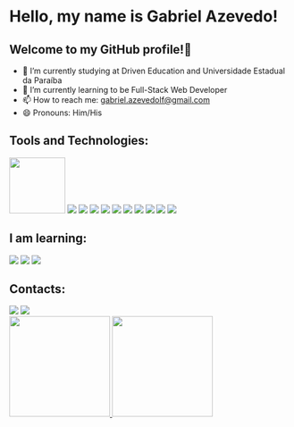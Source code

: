 # Hello, my name is Gabriel Azevedo!
## Welcome to my GitHub profile!👋 


- 🔭 I’m currently studying at Driven Education and Universidade Estadual da Paraíba
- 🌱 I’m currently learning to be Full-Stack Web Developer
- 📫 How to reach me: gabriel.azevedolf@gmail.com
- 😄 Pronouns: Him/His

## Tools and Technologies:



<img src="https://cdn.jsdelivr.net/gh/devicons/devicon/icons/git/git-original.svg" style="heigth:100px; width:100px"/>
          

<img src="https://cdn.jsdelivr.net/gh/devicons/devicon/icons/github/github-original.svg" />          


<img src="https://cdn.jsdelivr.net/gh/devicons/devicon/icons/html5/html5-original.svg" />          

          
<img src="https://cdn.jsdelivr.net/gh/devicons/devicon/icons/css3/css3-original.svg" />


<img src="https://cdn.jsdelivr.net/gh/devicons/devicon/icons/javascript/javascript-original.svg" />


<img src="https://cdn.jsdelivr.net/gh/devicons/devicon/icons/linux/linux-original.svg" />
          

<img src="https://cdn.jsdelivr.net/gh/devicons/devicon/icons/react/react-original.svg" />
          

<img src="https://cdn.jsdelivr.net/gh/devicons/devicon/icons/nodejs/nodejs-original.svg" />


<img src="https://cdn.jsdelivr.net/gh/devicons/devicon/icons/mongodb/mongodb-plain-wordmark.svg" />


<img src="https://cdn.jsdelivr.net/gh/devicons/devicon/icons/postgresql/postgresql-plain.svg" />


<img src="https://cdn.jsdelivr.net/gh/devicons/devicon/icons/typescript/typescript-original.svg" />


## I am learning:


<img src="https://cdn.jsdelivr.net/gh/devicons/devicon/icons/redis/redis-plain-wordmark.svg" />


<img src="https://cdn.jsdelivr.net/gh/devicons/devicon/icons/amazonwebservices/amazonwebservices-plain-wordmark.svg" />


<img src="https://cdn.jsdelivr.net/gh/devicons/devicon/icons/docker/docker-plain-wordmark.svg" />


## Contacts:

<div>
<a href = "mailto:gabriel.azevedolf@gmail.com"><img src="https://img.shields.io/badge/Gmail-D14836?style=for-the-badge&logo=gmail&logoColor=white" target="_blank"></a>
<a href="www.linkedin.com/in/gabriel-azevedolf" target="_blank"><img src="https://img.shields.io/badge/-LinkedIn-%230077B5?style=for-the-badge&logo=linkedin&logoColor=white" target="_blank"></a>   
</div>


<div>
<a href="https://github.com/gabrielazevedof">
<img height="180em" src="https://github-readme-stats.vercel.app/api/top-langs/?username=gabrielazevedof&layout=compact&langs_count=7&theme=dracula"/>
<img height="180em" src="https://github-readme-stats.vercel.app/api?username=gabrielazevedof&show_icons=true&theme=dracula&include_all_commits=true&count_private=true"/>
</div>
